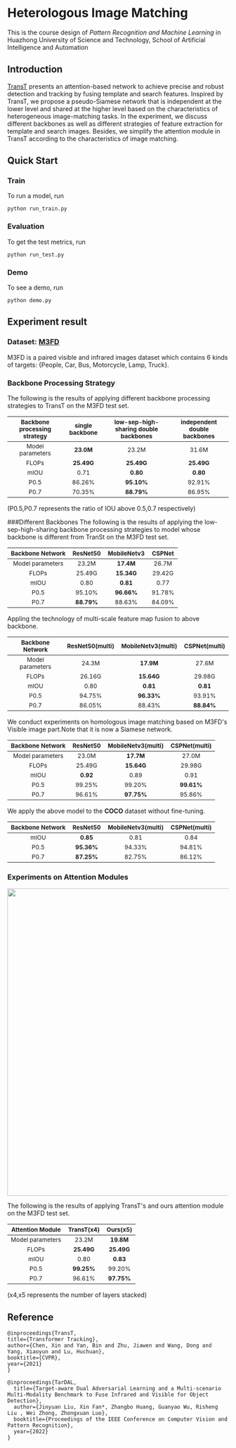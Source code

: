 # Heterologous Image Matching

This is the course design of *Pattern Recognition and Machine Learning* in Huazhong University of Science and Technology, School of Artificial Intelligence and Automation

## Introduction
[TransT](https://github.com/chenxin-dlut/TransT) presents an attention-based network to achieve precise and robust detection and tracking by fusing template and search features. Inspired by TransT, we propose a pseudo-Siamese network that is independent at the lower level and shared at the higher level based on the characteristics of heterogeneous image-matching tasks. In the experiment, we discuss different backbones as well as different strategies of feature extraction for template and search images. Besides, we simplify the attention module in TransT according to the characteristics of image matching.

## Quick Start

### Train
To run a model, run
```
python run_train.py
```

### Evaluation
To get the test metrics, run
```
python run_test.py
```

### Demo
To see a demo, run
```
python demo.py
```


## Experiment result
### Dataset: [M3FD](https://github.com/JinyuanLiu-CV/TarDAL)
M3FD is a paired visible and infrared images dataset which contains 6 kinds of targets: {People, Car, Bus, Motorcycle, Lamp, Truck}.

### Backbone Processing Strategy

The following is the results of applying different backbone processing strategies to TransT on the M3FD test set.

|<sub>Backbone processing strategy</sub> | <sub>single backbone</sub> | <sub>low-sep-high-sharing double backbones</sub> | <sub>independent double backbones</sub>|
| :-: | :-: | :-: | :-: |
| <sub> Model parameters </sub> | <sub>**23.0M** </sub> | <sub>23.2M</sub> | <sub>31.6M<sub> | 
| <sub> FLOPs </sub> | <sub> **25.49G**</sub> | <sub> **25.49G**</sub> | <sub> **25.49G**</sub> |
| <sub> mIOU </sub> | <sub>0.71</sub> | <sub>**0.80**</sub>  | <sub>**0.80**</sub> |
| <sub> P0.5 </sub> | <sub>86.26%</sub> | <sub>**95.10%**</sub>  | <sub>92.91%</sub> |
| <sub> P0.7 </sub> | <sub>70.35%</sub> | <sub>**88.79%**</sub>  | <sub>86.95%</sub> |

(P0.5,P0.7 represents the ratio of IOU above 0.5,0.7 respectively)

###Different Backbones
The following is the results of applying the low-sep-high-sharing backbone processing strategies to model whose backbone is different from TranSt on the M3FD test set.

|<sub>Backbone Network</sub> | <sub>ResNet50</sub> | <sub>MobileNetv3</sub> | <sub>CSPNet</sub>|
| :-: | :-: | :-: | :-: |
| <sub> Model parameters </sub> | <sub>23.2M </sub> | <sub>**17.4M**</sub> | <sub>26.7M<sub> | 
| <sub> FLOPs </sub> | <sub> 25.49G</sub> | <sub> **15.34G**</sub> | <sub> 29.42G</sub> |
| <sub> mIOU </sub> | <sub>0.80</sub> | <sub>**0.81**</sub>  | <sub>0.77</sub> |
| <sub> P0.5 </sub> | <sub>95.10%</sub> | <sub>**96.66%**</sub>  | <sub>91.78%</sub> |
| <sub> P0.7 </sub> | <sub>**88.79%**</sub> | <sub>88.63%</sub>  | <sub>84.09%</sub> |

Appling the technology of multi-scale feature map fusion to above backbone.

|<sub>Backbone Network</sub> | <sub>ResNet50(multi)</sub> | <sub>MobileNetv3(multi)</sub> | <sub>CSPNet(multi)</sub>|
| :-: | :-: | :-: | :-: |
| <sub> Model parameters </sub> | <sub>24.3M </sub> | <sub>**17.9M**</sub> | <sub>27.6M<sub> | 
| <sub> FLOPs </sub> | <sub> 26.16G</sub> | <sub> **15.64G**</sub> | <sub> 29.98G</sub> |
| <sub> mIOU </sub> | <sub>0.80</sub> | <sub>**0.81**</sub>  | <sub>**0.81**</sub> |
| <sub> P0.5 </sub> | <sub>94.75%</sub> | <sub>**96.33%**</sub>  | <sub>93.91%</sub> |
| <sub> P0.7 </sub> | <sub>86.05%</sub> | <sub>88.43%</sub>  | <sub>**88.84%**</sub> |

We conduct experiments on homologous image matching based on M3FD's Visible image part.Note that it is now a Siamese network.

|<sub>Backbone Network</sub> | <sub>ResNet50</sub> | <sub>MobileNetv3(multi)</sub> | <sub>CSPNet(multi)</sub>|
| :-: | :-: | :-: | :-: |
| <sub> Model parameters </sub> | <sub>23.0M </sub> | <sub>**17.7M**</sub> | <sub>27.0M<sub> | 
| <sub> FLOPs </sub> | <sub> 25.49G</sub> | <sub> **15.64G**</sub> | <sub> 29.98G</sub> |
| <sub> mIOU </sub> | <sub>**0.92**</sub> | <sub>0.89</sub>  | <sub>0.91</sub> |
| <sub> P0.5 </sub> | <sub>99.25%</sub> | <sub>99.20%</sub>  | <sub>**99.61%**</sub> |
| <sub> P0.7 </sub> | <sub>96.61%</sub> | <sub>**97.75%**</sub>  | <sub>95.86%</sub> |

We apply the above model to the **COCO** dataset without fine-tuning.

|<sub>Backbone Network</sub> | <sub>ResNet50</sub> | <sub>MobileNetv3(multi)</sub> | <sub>CSPNet(multi)</sub>|
| :-: | :-: | :-: | :-: |
| <sub> mIOU </sub> | <sub>**0.85**</sub> | <sub>0.81</sub>  | <sub>0.84</sub> |
| <sub> P0.5 </sub> | <sub>**95.36%**</sub> | <sub>94.33%</sub>  | <sub>94.81%</sub> |
| <sub> P0.7 </sub> | <sub>**87.25%**</sub> | <sub>82.75%</sub>  | <sub>86.12%</sub> |

### Experiments on Attention Modules
<div align="center">
  <img src="img/1.png" width="700px" />
</div>

The following is the results of applying TransT's and ours attention module on the M3FD test set.

|<sub>Attention Module</sub> | <sub>TransT(x4)</sub> | <sub>Ours(x5)</sub> |
| :-: | :-: | :-: |
| <sub> Model parameters </sub> | <sub>23.2M </sub> | <sub>**19.8M**</sub> |
| <sub> FLOPs </sub> | <sub> **25.49G**</sub> | <sub> **25.49G**</sub> | 
| <sub> mIOU </sub> | <sub>0.80</sub> | <sub>**0.83**</sub>  |
| <sub> P0.5 </sub> | <sub>**99.25%**</sub> | <sub>99.20%</sub>|
| <sub> P0.7 </sub> | <sub>96.61%</sub> | <sub>**97.75%**</sub>|

(x4,x5 represents the number of layers stacked)


## Reference
```
@inproceedings{TransT,
title={Transformer Tracking},
author={Chen, Xin and Yan, Bin and Zhu, Jiawen and Wang, Dong and Yang, Xiaoyun and Lu, Huchuan},
booktitle={CVPR},
year={2021}
}

@inproceedings{TarDAL,
  title={Target-aware Dual Adversarial Learning and a Multi-scenario Multi-Modality Benchmark to Fuse Infrared and Visible for Object Detection},
  author={Jinyuan Liu, Xin Fan*, Zhangbo Huang, Guanyao Wu, Risheng Liu , Wei Zhong, Zhongxuan Luo},
  booktitle={Proceedings of the IEEE Conference on Computer Vision and Pattern Recognition},
  year={2022}
}
```
